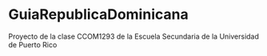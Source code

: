 # GuiaRepublicaDominicana
Proyecto de la clase CCOM1293 de la Escuela Secundaria de la Universidad de Puerto Rico
